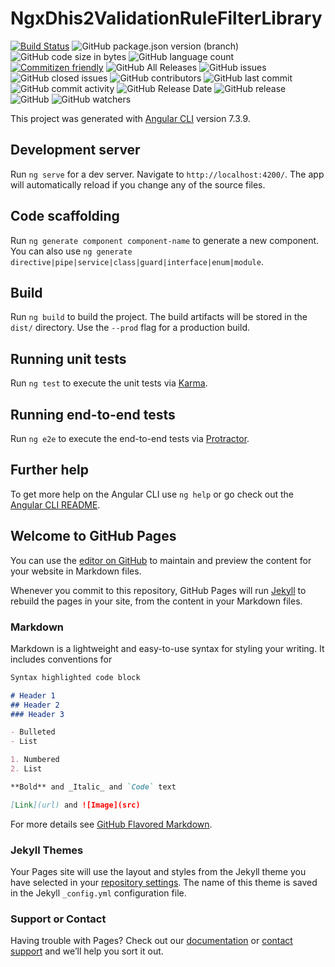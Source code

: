 # NgxDhis2ValidationRuleFilterLibrary

[![Build Status](https://travis-ci.org/interactive-apps/ngx-dhis2-validation-rule-filter.svg?branch=master)](https://travis-ci.org/interactive-apps/ngx-dhis2-validation-rule-filter)
![GitHub package.json version (branch)](https://img.shields.io/github/package-json/v/interactive-apps/ngx-dhis2-validation-rule-filter/master.svg)
![GitHub code size in bytes](https://img.shields.io/github/languages/code-size/interactive-apps/ngx-dhis2-validation-rule-filter.svg)
![GitHub language count](https://img.shields.io/github/languages/count/interactive-apps/ngx-dhis2-validation-rule-filter.svg)
[![Commitizen friendly](https://img.shields.io/badge/commitizen-friendly-brightgreen.svg)](http://commitizen.github.io/cz-cli/)
![GitHub All Releases](https://img.shields.io/github/downloads/interactive-apps/ngx-dhis2-validation-rule-filter/total.svg)
![GitHub issues](https://img.shields.io/github/issues-raw/interactive-apps/ngx-dhis2-validation-rule-filter.svg)
![GitHub closed issues](https://img.shields.io/github/issues-closed-raw/interactive-apps/ngx-dhis2-validation-rule-filter.svg)
![GitHub contributors](https://img.shields.io/github/contributors/interactive-apps/ngx-dhis2-validation-rule-filter.svg)
![GitHub last commit](https://img.shields.io/github/last-commit/interactive-apps/ngx-dhis2-validation-rule-filter.svg)
![GitHub commit activity](https://img.shields.io/github/commit-activity/m/interactive-apps/ngx-dhis2-validation-rule-filter.svg)
![GitHub Release Date](https://img.shields.io/github/release-date/interactive-apps/ngx-dhis2-validation-rule-filter.svg)
![GitHub release](https://img.shields.io/github/release/interactive-apps/ngx-dhis2-validation-rule-filter.svg)
![GitHub](https://img.shields.io/github/license/interactive-apps/ngx-dhis2-validation-rule-filter.svg)
![GitHub watchers](https://img.shields.io/github/watchers/interactive-apps/ngx-dhis2-validation-rule-filter.svg?style=social)


This project was generated with [Angular CLI](https://github.com/angular/angular-cli) version 7.3.9.

## Development server

Run `ng serve` for a dev server. Navigate to `http://localhost:4200/`. The app will automatically reload if you change any of the source files.

## Code scaffolding

Run `ng generate component component-name` to generate a new component. You can also use `ng generate directive|pipe|service|class|guard|interface|enum|module`.

## Build

Run `ng build` to build the project. The build artifacts will be stored in the `dist/` directory. Use the `--prod` flag for a production build.

## Running unit tests

Run `ng test` to execute the unit tests via [Karma](https://karma-runner.github.io).

## Running end-to-end tests

Run `ng e2e` to execute the end-to-end tests via [Protractor](http://www.protractortest.org/).

## Further help

To get more help on the Angular CLI use `ng help` or go check out the [Angular CLI README](https://github.com/angular/angular-cli/blob/master/README.md).
## Welcome to GitHub Pages

You can use the [editor on GitHub](https://github.com/interactive-apps/ngx-dhis2-validation-rule-filter/edit/master/README.md) to maintain and preview the content for your website in Markdown files.

Whenever you commit to this repository, GitHub Pages will run [Jekyll](https://jekyllrb.com/) to rebuild the pages in your site, from the content in your Markdown files.

### Markdown

Markdown is a lightweight and easy-to-use syntax for styling your writing. It includes conventions for

```markdown
Syntax highlighted code block

# Header 1
## Header 2
### Header 3

- Bulleted
- List

1. Numbered
2. List

**Bold** and _Italic_ and `Code` text

[Link](url) and ![Image](src)
```

For more details see [GitHub Flavored Markdown](https://guides.github.com/features/mastering-markdown/).

### Jekyll Themes

Your Pages site will use the layout and styles from the Jekyll theme you have selected in your [repository settings](https://github.com/interactive-apps/ngx-dhis2-validation-rule-filter/settings). The name of this theme is saved in the Jekyll `_config.yml` configuration file.

### Support or Contact

Having trouble with Pages? Check out our [documentation](https://help.github.com/categories/github-pages-basics/) or [contact support](https://github.com/contact) and we’ll help you sort it out.

